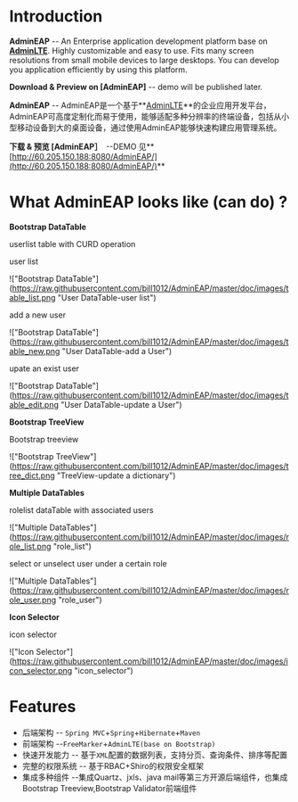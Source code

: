 Introduction
============

**AdminEAP** -- An Enterprise application development platform base on **[AdminLTE](https://github.com/almasaeed2010/AdminLTE)**. Highly customizable and easy to use. Fits many screen resolutions from small mobile devices to large desktops. You can develop you application efficiently by using this platform.

**Download & Preview on [AdminEAP]** -- demo will be published later. 

**AdminEAP** -- AdminEAP是一个基于**[AdminLTE](https://github.com/almasaeed2010/AdminLTE)**的企业应用开发平台，AdminEAP可高度定制化而易于使用，能够适配多种分辨率的终端设备，包括从小型移动设备到大的桌面设备，通过使用AdminEAP能够快速构建应用管理系统。  

**下载 & 预览 [AdminEAP］**　--DEMO 见**[http://60.205.150.188:8080/AdminEAP/](http://60.205.150.188:8080/AdminEAP/)**


What AdminEAP looks like (can do) ?
===========

**Bootstrap DataTable**

userlist table with CURD operation 

user list

!["Bootstrap DataTable"] (https://raw.githubusercontent.com/bill1012/AdminEAP/master/doc/images/table_list.png "User DataTable-user list")

add a new user

!["Bootstrap DataTable"] (https://raw.githubusercontent.com/bill1012/AdminEAP/master/doc/images/table_new.png "User DataTable-add a User")

upate an exist user

!["Bootstrap DataTable"] (https://raw.githubusercontent.com/bill1012/AdminEAP/master/doc/images/table_edit.png "User DataTable-update a User")


**Bootstrap TreeView**

Bootstrap treeview

!["Bootstrap TreeView"] (https://raw.githubusercontent.com/bill1012/AdminEAP/master/doc/images/tree_dict.png "TreeView-update a dictionary")

**Multiple DataTables**

rolelist dataTable with associated  users

!["Multiple DataTables"] (https://raw.githubusercontent.com/bill1012/AdminEAP/master/doc/images/role_list.png "role_list")

select or unselect user under a certain role

!["Multiple DataTables"] (https://raw.githubusercontent.com/bill1012/AdminEAP/master/doc/images/role_user.png "role_user")

**Icon Selector**

icon selector

!["Icon Selector"] (https://raw.githubusercontent.com/bill1012/AdminEAP/master/doc/images/icon_selector.png "icon_selector")


Features
===========
- 后端架构 -- ```Spring MVC```+```Spring```+```Hibernate```+```Maven```
- 前端架构 --```FreeMarker```+```AdminLTE(base on Bootstrap)```
- 快速开发能力 -- 基于```XML```配置的数据列表，支持分页、查询条件、排序等配置
- 完整的权限系统 -- 基于RBAC+Shiro的权限安全框架
- 集成多种组件 --集成Quartz、jxls、java mail等第三方开源后端组件，也集成Bootstrap Treeview,Bootstrap Validator前端组件

